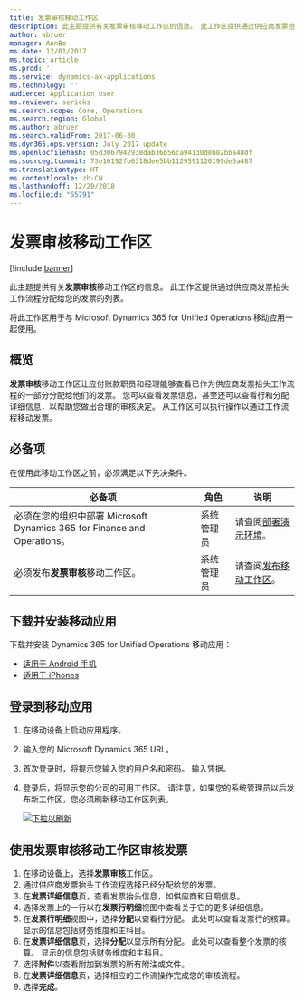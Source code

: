 ```yaml
---
title: 发票审核移动工作区
description: 此主题提供有关发票审核移动工作区的信息。 此工作区提供通过供应商发票抬头工作流程分配给您的发票的列表。
author: abruer
manager: AnnBe
ms.date: 12/01/2017
ms.topic: article
ms.prod: ''
ms.service: dynamics-ax-applications
ms.technology: ''
audience: Application User
ms.reviewer: sericks
ms.search.scope: Core, Operations
ms.search.region: Global
ms.author: abruer
ms.search.validFrom: 2017-06-30
ms.dyn365.ops.version: July 2017 update
ms.openlocfilehash: 05d3067942938dab36b56ca94130d8b82bba48df
ms.sourcegitcommit: 73e10192fb6318dee5bb1129591120199de6a487
ms.translationtype: HT
ms.contentlocale: zh-CN
ms.lasthandoff: 12/20/2018
ms.locfileid: "55791"
---
```

# <a name="invoice-approvals-mobile-workspace"></a>发票审核移动工作区

[!include [banner](../includes/banner.md)]

此主题提供有关**发票审核**移动工作区的信息。 此工作区提供通过供应商发票抬头工作流程分配给您的发票的列表。 

将此工作区用于与 Microsoft Dynamics 365 for Unified Operations 移动应用一起使用。

## <a name="overview"></a>概览

**发票审核**移动工作区让应付账款职员和经理能够查看已作为供应商发票抬头工作流程的一部分分配给他们的发票。 您可以查看发票信息，甚至还可以查看行和分配详细信息，以帮助您做出合理的审核决定。 从工作区可以执行操作以通过工作流程移动发票。 

## <a name="prerequisites"></a>必备项

在使用此移动工作区之前，必须满足以下先决条件。

<table>
<thead>
<tr class="header">
<th>必备项</th>
<th>角色</th>
<th>说明</th>
</tr>
</thead>
<tbody>
<tr class="odd">
<td>必须在您的组织中部署 Microsoft Dynamics 365 for Finance and Operations。</td>
<td>系统管理员</td>
<td>请查阅<a href="../deployment/deploy-demo-environment.md">部署演示环境</a>。
</td>
</tr>
<tr class="even">
<td>必须发布<strong>发票审核</strong>移动工作区。</td>
<td>系统管理员</td>
<td>请查阅<a href="publish-mobile-workspace.md">发布移动工作区</a>。</td>
</tr>
</tbody>
</table>

## <a name="download-and-install-the-mobile-app"></a>下载并安装移动应用

下载并安装 Dynamics 365 for Unified Operations 移动应用：

-   [适用于 Android 手机](https://go.microsoft.com/fwlink/?linkid=850662)
-   [适用于 iPhones](https://go.microsoft.com/fwlink/?linkid=850663)

## <a name="sign-in-to-the-mobile-app"></a>登录到移动应用

1.  在移动设备上启动应用程序。
2.  输入您的 Microsoft Dynamics 365 URL。
3.  首次登录时，将提示您输入您的用户名和密码。 输入凭据。
4.  登录后，将显示您的公司的可用工作区。 请注意，如果您的系统管理员以后发布新工作区，您必须刷新移动工作区列表。

    [![下拉以刷新](./media/pull-to-refresh-list-of-workspaces-183x300.png)](./media/pull-to-refresh-list-of-workspaces.png)

## <a name="approve-invoices-by-using-the-invoice-approvals-mobile-workspace"></a>使用发票审核移动工作区审核发票
1.  在移动设备上，选择**发票审核**工作区。
2.  通过供应商发票抬头工作流程选择已经分配给您的发票。
3.  在**发票详细信息**页，查看发票抬头信息，如供应商和日期信息。
4.  选择发票上的一行以在**发票行明细**视图中查看关于它的更多详细信息。
5.  在**发票行明细**视图中，选择**分配**以查看行分配。 此处可以查看发票行的核算。 显示的信息包括财务维度和主科目。
6.  在**发票详细信息**页，选择**分配**以显示所有分配。 此处可以查看整个发票的核算。 显示的信息包括财务维度和主科目。 
7.  选择**附件**以查看附加到发票的所有附注或文件。
8.  在**发票详细信息**页，选择相应的工作流操作完成您的审核流程。
9.  选择**完成**。
